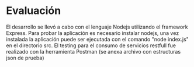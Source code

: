 # Evaluación
El desarrollo se llevó a cabo con el lenguaje Nodejs utilizando el framework Express.
Para probar la aplicación es necesario instalar nodejs, una vez instalada la aplicación
puede ser ejecutada con el comando "node index.js" en el directorio src.
El testing para el consumo de servicios restfull fue realizado con la herramienta Postman (se anexa archivo con estructuras json de prueba)
